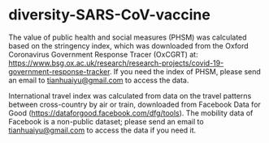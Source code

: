 # diversity-SARS-CoV-vaccine

The value of public health and social measures (PHSM) was calculated based on the stringency index, which was downloaded from the Oxford Coronavirus Government Response Tracer (OxCGRT) at: https://www.bsg.ox.ac.uk/research/research-projects/covid-19-government-response-tracker. If you need the index of PHSM, please send an email to tianhuaiyu@gmail.com to access the data.

International travel index was calculated from data on the travel patterns between cross-country by air or train, downloaded from Facebook Data for Good (https://dataforgood.facebook.com/dfg/tools). The mobility data of Facebook is a non-public dataset; please send an email to tianhuaiyu@gmail.com to access the data if you need it.
